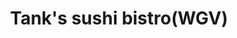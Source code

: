 ---
layout: place
title: "Tank's sushi bistro(WGV)"
permalink: /florida/st-augustine/tank-s-sushi-bistro-wgv.html
stateAbbr: FL
stateName: Florida
cityName: St. Augustine
place_id: ChIJUb77Vmgr5IgR5gPjV7HmZDo
photos:
  - name: >-
      places/ChIJUb77Vmgr5IgR5gPjV7HmZDo/photos/AeeoHcJ6Ww13pmB_5vekvOZ8U7EVtNBnmpBz2Q5LEdJZcbrWpxc9nlGsQeI7xTlfkYZ1g3Sw3dHw-iYyqLnaeWWq-L9x_yys6-9ZbFGOICG1D6X86EhOkqQittBM_Zd8o-GvOyFwG27x9xWGtiVCcMUJ1JtuT1Z_Votl9ArQJCuuVTxFoh6Dh5ki_-aaq95DnNq9OIq8AYXgHl8ktpSWoMnYoaeAdn2bV15cvTTfbkW85NuAzIZbRTkPEFBRdg0qmJp-sbswpx-bBuSD9tnsLyHa4dxpaDRw6W69wnGK53AIA2dqj0RBZrqM24PsVrqkdTl2h3V4Lux_CIvsn1hFySk6tmApe_giHV-18TETO8kQjMQ84n_1O7gMyZRNGGLISRncgZX0bYFS3AUltFAVPzLglGnGk85m9EP_JUI1G6FRXe9ctw
    widthPx: 1920
    heightPx: 1080
    authorAttributions:
      - displayName: Martin Romero
        uri: https://maps.google.com/maps/contrib/104498196252173459510
        photoUri: >-
          https://lh3.googleusercontent.com/a-/ALV-UjV0jJV2fxBd4jVQfN_H0MvsAZuHbwCeybwHxc6429PQDfjXCGZBbA=s100-p-k-no-mo
    flagContentUri: >-
      https://www.google.com/local/imagery/report/?cb_client=maps_api_places.places_api&image_key=!1e10!2sCIHM0ogKEICAgICu8_i0Rg&hl=en-US
    googleMapsUri: >-
      https://www.google.com/maps/place//data=!3m4!1e2!3m2!1sCIHM0ogKEICAgICu8_i0Rg!2e10!4m2!3m1!1s0x88e42b6856fbbe51:0x3a64e6b157e303e6
  - name: >-
      places/ChIJUb77Vmgr5IgR5gPjV7HmZDo/photos/AeeoHcLQ9YrjqTreuwmqJ7DhZbXy5QsCkj9OPPvDtiBCTz7aMGYdLyHoLfz5hI3o8YB5l5DquKHmkU_RAy_vZMeuXbIB6ZexYgFM9WdZmdTQSkdPPDwZVbIU2OWn0YsqnhrwMCgt_6eHwOJW3ijAIxV-ptSLo-VjRVmUI7-ErNTSDvDF5Tld7eEO_pkjmqe0VaqQ3hq4EAdAaNF48WFtdIsZIm6NCV8eZomedmm-OSAlTvJALjIsW8e-VTndaqN0F4-7aaJ4Je4j7O4-_xBddM1hhbhIeT-XN9DUob2qi9QKJD9iCadcwJRIuJdeKW72WyknJalC6zPPOG5ouRenejDk7rZZzNMMHihtGqUmUkHqxDDUfZRBU9-JsKI1-VPw_M0KIVJnKCX-FP2bPKhwMMAmL6c9sNbLFLERkD02ozatHgkVVw
    widthPx: 2364
    heightPx: 2371
    authorAttributions:
      - displayName: Justin Santiago
        uri: https://maps.google.com/maps/contrib/117377468996386850683
        photoUri: >-
          https://lh3.googleusercontent.com/a-/ALV-UjWBy0MXMgaJxJzCK4XjbrtenXn8YLdoixxRUGrMmprXUjZz5m4L=s100-p-k-no-mo
    flagContentUri: >-
      https://www.google.com/local/imagery/report/?cb_client=maps_api_places.places_api&image_key=!1e10!2sCIHM0ogKEICAgMCw1KfDcw&hl=en-US
    googleMapsUri: >-
      https://www.google.com/maps/place//data=!3m4!1e2!3m2!1sCIHM0ogKEICAgMCw1KfDcw!2e10!4m2!3m1!1s0x88e42b6856fbbe51:0x3a64e6b157e303e6
  - name: >-
      places/ChIJUb77Vmgr5IgR5gPjV7HmZDo/photos/AeeoHcJJgh3W5XGJvJt1Lud0RTdsp_10L0Xp_xS4n5HlhSHLPebmaP1W0AGkNU2A43k18vmgDhpGat_4PdZVlvVSwwmZr68GrXxM4Tgxqu5_Cwd33God7qPaYIj0AD2YkrQZeW0gye0CpQQ0wcdhizuMUzz4pCtQuLuwGSCh1Nk0mE9jyilVUq54AnAUkX-vbKZiaJ4KAvZ0aCquXLbZXilqcn3dnPHSQ4qU3G2twc4FoCMytRifAoPnrGylElMbmiIx1Oo6Z5ih6jwc8SC6TXBPJ5NMbvPG8LG6k5gkCIfjnyJhf60GuDhV7CNzAjNsM_Qd2OYy7QXgmT8VbHirvhJEi2brUkCq6C76QMxzI2x6v8rLyCQIFJXwL0v7YOoJJmDM_dhCLD17B_SN3Tlaht9LFFrd9g57xtL49q1FBcqs8Hai-Fo
    widthPx: 4000
    heightPx: 3000
    authorAttributions:
      - displayName: Paul - (Spiritual Tag)
        uri: https://maps.google.com/maps/contrib/100302273285895943799
        photoUri: >-
          https://lh3.googleusercontent.com/a-/ALV-UjXw5qzpwsqbPQbuMDUsEM--zny6CbYhEysPfSP7jPT_ygx6F-yI1A=s100-p-k-no-mo
    flagContentUri: >-
      https://www.google.com/local/imagery/report/?cb_client=maps_api_places.places_api&image_key=!1e10!2sCIHM0ogKEICAgMDImLbohAE&hl=en-US
    googleMapsUri: >-
      https://www.google.com/maps/place//data=!3m4!1e2!3m2!1sCIHM0ogKEICAgMDImLbohAE!2e10!4m2!3m1!1s0x88e42b6856fbbe51:0x3a64e6b157e303e6
  - name: >-
      places/ChIJUb77Vmgr5IgR5gPjV7HmZDo/photos/AeeoHcJoEbo8o7cHJCzXhWO-78VFL3Yu7yVoA2j11ZaX2MYmZH3Z7IGx8PuTL7EYsDh1qoMKBbEWdxKR6aVEadaDBM0kLy75HGEk6dSqGhN9xKdmYX6UpuOFpD6T9U5x3wxu4nb92AOn5-QXKbbQzIrJPJ8uQN7CWA0sUWzQRXGvfvH90LBl6j2U4J_N1ITvbaXafokedDaPEVVEdBghu1GObrb7Q6JqN5-rwzlj5SFgUO2wtOKSHxFwfawVunYtByivJN7qnVMqnx1ilVfvFt3-zi-Bck963H1XG-zOVWp_OTuUUH0XHikjM2DqL-f9yoW9WARHiHhhHYd9DxQnGWn5-dbO-8aaqxBCVPdEwpckaqq21WJa47dL76gjaupvrnt7H5ZYAapYdO-9IoTBRSnZ_90vdQG1Q_3Jn8ydqc-t7ss
    widthPx: 4000
    heightPx: 2494
    authorAttributions:
      - displayName: Paul - (Spiritual Tag)
        uri: https://maps.google.com/maps/contrib/100302273285895943799
        photoUri: >-
          https://lh3.googleusercontent.com/a-/ALV-UjXw5qzpwsqbPQbuMDUsEM--zny6CbYhEysPfSP7jPT_ygx6F-yI1A=s100-p-k-no-mo
    flagContentUri: >-
      https://www.google.com/local/imagery/report/?cb_client=maps_api_places.places_api&image_key=!1e10!2sCIHM0ogKEICAgMDImLboBA&hl=en-US
    googleMapsUri: >-
      https://www.google.com/maps/place//data=!3m4!1e2!3m2!1sCIHM0ogKEICAgMDImLboBA!2e10!4m2!3m1!1s0x88e42b6856fbbe51:0x3a64e6b157e303e6
  - name: >-
      places/ChIJUb77Vmgr5IgR5gPjV7HmZDo/photos/AeeoHcJBrvSde3KTEqIQma8w8GK6O5mQl75hQ61N_nUdwSeeAUtpicg17GvkfKPQ9gfVCNE8P8-UrzIaFUdT1UnDZjK_T3QJtrFul9nNaw3Dp9tg_TCIVv5ovEgu9IetPob8hFTurP7k9f2EFGhrlOTJs0MqXXX2flyRJoA9yrwzrrhDcUaAFeKOhWZFNiEiOXKkjAZQKX6TWoH9TOtsMulpoHpQz_OE0QhcruqIUd-7w3d2SNjwIUvrl4G4FPImCB7uUHd5yQmNm0nVf41wZkC6RJnxeRZbufk8-CE0m-9TRD2UoGJgsreGuW4p-gm4AtPskoNt6MiFJXilzkZz-J0FH9mILS9Rre_yqyQW8fKA6nZ1k9RdKsoNMRxB-VWUQ7sD3ug8trJyux7XxwtxZKxfpGkFqErRmf65iKWRPoG7a7M
    widthPx: 4800
    heightPx: 3600
    authorAttributions:
      - displayName: Mateo Serrano
        uri: https://maps.google.com/maps/contrib/116475454101794494253
        photoUri: >-
          https://lh3.googleusercontent.com/a/ACg8ocJ_02NDLWYu__GgU8RRvzss5l7_KuIbBoEfpkBxg1i1wsBiYA=s100-p-k-no-mo
    flagContentUri: >-
      https://www.google.com/local/imagery/report/?cb_client=maps_api_places.places_api&image_key=!1e10!2sCIHM0ogKEICAgICfoa2VNQ&hl=en-US
    googleMapsUri: >-
      https://www.google.com/maps/place//data=!3m4!1e2!3m2!1sCIHM0ogKEICAgICfoa2VNQ!2e10!4m2!3m1!1s0x88e42b6856fbbe51:0x3a64e6b157e303e6
  - name: >-
      places/ChIJUb77Vmgr5IgR5gPjV7HmZDo/photos/AeeoHcK8nsIzDfzpGD2TBIESe6hKRP24pWUxPRnwfv7Ufe69wrFZNo6Q9jH4frQX1gvCsIQ0ZYbjz0zg8zx5CbdHwdXHVdGn1soPUlr9HIg3U-2LiTgGV_zViKCIRoanELkmzdDeknqYccsWz3Nlcpsk_Od09G7rPO-9eVlKgvSFYV_i4BFyTscTsGFTT5hq7aS3R2O48_x3aZjjUR16TqOPVDUBCB9FkDCaIyTXqYtNc3Nuj6vK1n0aExfC7sI2kw5KFKSDGu9aY7tTFeUoi5URJLLh2hJ79fEtfZBzrX_4GhrvKtel2vZo3CzowdYit-UXYfTYaamICUkV7IS16ZkIPe_dF-078GvagOwNbx2wWvTTpj4qfl8TrOjftNAj1eDds0kGOmiFq7k49rwPw2Pr0ZFa9hKa80E_fyQidorael7vow
    widthPx: 3024
    heightPx: 4032
    authorAttributions:
      - displayName: Hanna Retiunina
        uri: https://maps.google.com/maps/contrib/110450242072353058245
        photoUri: >-
          https://lh3.googleusercontent.com/a-/ALV-UjUz9UzpyH-lJh0uT70d_2SH37mNn-yxAldg1FxuyEwEvDJiDY6Tew=s100-p-k-no-mo
    flagContentUri: >-
      https://www.google.com/local/imagery/report/?cb_client=maps_api_places.places_api&image_key=!1e10!2sCIHM0ogKEICAgICzuJfETA&hl=en-US
    googleMapsUri: >-
      https://www.google.com/maps/place//data=!3m4!1e2!3m2!1sCIHM0ogKEICAgICzuJfETA!2e10!4m2!3m1!1s0x88e42b6856fbbe51:0x3a64e6b157e303e6
  - name: >-
      places/ChIJUb77Vmgr5IgR5gPjV7HmZDo/photos/AeeoHcJc46Rsy31lBzdYiMgQm1XwUwgl9XiI9zx-c6GL2T8RBmKnFBQoZWRPuAd5Rv26hGKO8USdzC_YpzhAvJ3U21t5NLvR3X4qnEiZVQ1YY20l8bFE98NRquqzKp768n6GZWeTWZXUhHjBf3Nq8T79l5-r1WKtMB0hZOaAUk1WkDKlxTY-3APxP6MW2aBj8cRWplaKt3xIL4TUoz46KOewVwcTw3ph-k9Rr4VIazXlRTyHP075545a6X9zZJ8fzB6BSH7T1huZa1pJ4fkviSD5_N5qJkt0AfsRmU52CKryxjVbix7_JCA4d0iu2rA3yg3ZeaDVsj4Eri8GE_3e-MF1Js5yooBfXSXXy7Z_Vk0th_IWMFOjzqmiuytHfhNDWWNshPDg3xq9mkOUd1S2Sz6yfQMVyLgparW2FAyr7xxpWYM
    widthPx: 4800
    heightPx: 3600
    authorAttributions:
      - displayName: Kenneth Rosson
        uri: https://maps.google.com/maps/contrib/107211990793802233828
        photoUri: >-
          https://lh3.googleusercontent.com/a-/ALV-UjUm7H24co1R8M43XGPXstvcKyMeai1amZWjYMQbrkYg3eQWNQrQ=s100-p-k-no-mo
    flagContentUri: >-
      https://www.google.com/local/imagery/report/?cb_client=maps_api_places.places_api&image_key=!1e10!2sCIHM0ogKEICAgMDIjJWvPA&hl=en-US
    googleMapsUri: >-
      https://www.google.com/maps/place//data=!3m4!1e2!3m2!1sCIHM0ogKEICAgMDIjJWvPA!2e10!4m2!3m1!1s0x88e42b6856fbbe51:0x3a64e6b157e303e6
  - name: >-
      places/ChIJUb77Vmgr5IgR5gPjV7HmZDo/photos/AeeoHcKnTDK5_wAtTlBTmPmU7_YaCneqak2O2cIEnLVN-xE_V1_8S7BOtzpFDcdAKOwdhQSIGjS1iu3GYGaSDw0Q3Z2KGLu1bgpUmrJIvtqztQQgEg5C8JriLkl3AvM5GBnJiLF0bM9wmgdRjYFUFZ4zSyJ_Or8hrH7AkAP6_hkHiY1kO1MZC0gNMhuuXdhVv0Ohxsxz-5pCqJkXW-3-RpN9ifFswWXXAYbQBo1V90vSLxjRokWH8PZjbhpP-Tt4bB_-PD7GLaG24P0L_nR7Hu2nX2WCk-vW89HUjbNWevqSsGvmmEV1AevT-k_uJD3LRF5VFW04XTOhZnOZ7bW60B5UWnEny1c2Pa2OJGZCnlxeeCEoI9_HALoltiz6u0iqPaByjrclXU6jiluC4FXdAZvQNw_880MvtY4LVDkWgPphGPFzq4zK
    widthPx: 4032
    heightPx: 3024
    authorAttributions:
      - displayName: Liberty Benitez
        uri: https://maps.google.com/maps/contrib/117416096932165018972
        photoUri: >-
          https://lh3.googleusercontent.com/a-/ALV-UjVkAGzPZn8P77mzhhN4SmpfcK8D30DSh4R2DDO7MMXIWHLPNK9y=s100-p-k-no-mo
    flagContentUri: >-
      https://www.google.com/local/imagery/report/?cb_client=maps_api_places.places_api&image_key=!1e10!2sCIHM0ogKEICAgICfoe7ntAE&hl=en-US
    googleMapsUri: >-
      https://www.google.com/maps/place//data=!3m4!1e2!3m2!1sCIHM0ogKEICAgICfoe7ntAE!2e10!4m2!3m1!1s0x88e42b6856fbbe51:0x3a64e6b157e303e6
  - name: >-
      places/ChIJUb77Vmgr5IgR5gPjV7HmZDo/photos/AeeoHcLCvlgEkZSmev-TuY1_gyXrfrB4MXUuyc-37aR910nCU_G-WVEvWyy86GHRJ1a1h8oqKDV0xSyHaDKbStT8-5i_7s4jdCbg9w5CnAUhIRoe8WPgvLOp0U5sHOQe17fMr_rS4t_6RG9QUCdpHN_7Abh6DMqsilEPCOs14D0afMAFn82MTVfseYU3yo6ke2PE2z8zss-T7SePjDLi7JeSTJT7SEKvBj8y5QmT7GFoyLkoqp-Fzt2se6DkPn0Sx14RXD-IZNcQjUB3MLCu1BsGMgKhu4MPE02t6Zqdbr1lOoX5Ok24ddeEG2PM3ZxHhB-A0pZUrvQDHxsYhMI6fuvK1e4ztVKbW41RcvBl_ApjoRjYstOeG1CGOlqyS3ncmNkiGNSHOxIchqJB9D5q6QLD6YUfVr_mvbJrTIZ2EJpAc5OANrhu
    widthPx: 1024
    heightPx: 768
    authorAttributions:
      - displayName: Linda Eric
        uri: https://maps.google.com/maps/contrib/106612550858083369897
        photoUri: >-
          https://lh3.googleusercontent.com/a-/ALV-UjVK3L25ZRxcv6PbVn5kTUgCxwhTZZCc8OSXEcRisi4V53Nh1e8=s100-p-k-no-mo
    flagContentUri: >-
      https://www.google.com/local/imagery/report/?cb_client=maps_api_places.places_api&image_key=!1e10!2sCIHM0ogKEICAgICd1cvxqQE&hl=en-US
    googleMapsUri: >-
      https://www.google.com/maps/place//data=!3m4!1e2!3m2!1sCIHM0ogKEICAgICd1cvxqQE!2e10!4m2!3m1!1s0x88e42b6856fbbe51:0x3a64e6b157e303e6
  - name: >-
      places/ChIJUb77Vmgr5IgR5gPjV7HmZDo/photos/AeeoHcLXaazNWoB7k8a1MUMydsenodDeB7ZSAMtt56Nri6mApH0XbKfdQ1iwO89XyyaJBBcRCnwtOkireBXjkRDPGqqslt3UUw4twwCMz-RclGzF9P6VDFcFkNxJIzkn5c5Q8XaJ6lhffgh8Nb-BCPNuv_aCRVAXoL941vj3yYxlwMOQJUB-HEEznduUd9LY6ofItPvSv26JoP9qu012hm1a56rwAAaqG4u0lWHwkFKSzjQmGZfI7GjbPnqQLwl4NTEaH97SNr4O4KxBkFwzvfwv2xTUWPlidw87gO7SE1aFFhsIXLJ12k615IqBI4bmR1RMQoRdXqE6jWzV6n2ApzT5Bx9OWBESjwMUehA8gn9HXM6tMl69tGegAezkN3QQckk4fvEYvIPOKYY7yIJSAX1JMbQoakt-OVLS-z1KXHpw-59sXg
    widthPx: 4000
    heightPx: 3000
    authorAttributions:
      - displayName: Matt Thomas
        uri: https://maps.google.com/maps/contrib/106214068403071119324
        photoUri: >-
          https://lh3.googleusercontent.com/a/ACg8ocJlz9rXaE7sLyDG2Ni8hB4wpj-tlDKwogfkIFsGEy5uQhE1=s100-p-k-no-mo
    flagContentUri: >-
      https://www.google.com/local/imagery/report/?cb_client=maps_api_places.places_api&image_key=!1e10!2sCIHM0ogKEICAgID_tbeHGw&hl=en-US
    googleMapsUri: >-
      https://www.google.com/maps/place//data=!3m4!1e2!3m2!1sCIHM0ogKEICAgID_tbeHGw!2e10!4m2!3m1!1s0x88e42b6856fbbe51:0x3a64e6b157e303e6
address: 46 Tuscan Way Ste 302 & 303, St. Augustine, FL 32092, USA
street: 46 Tuscan Way Ste 302 & 303
city: St. Augustine
state: FL
zip: '32092'
country: USA
neighborhood: null
latitude: '29.961245'
longitude: '-81.491999'
accessibility_options:
  wheelchairAccessibleParking: true
  wheelchairAccessibleEntrance: true
  wheelchairAccessibleRestroom: true
  wheelchairAccessibleSeating: true
business_status: OPERATIONAL
name: Tank's sushi bistro(WGV)
google_maps_links:
  directionsUri: >-
    https://www.google.com/maps/dir//''/data=!4m7!4m6!1m1!4e2!1m2!1m1!1s0x88e42b6856fbbe51:0x3a64e6b157e303e6!3e0
  placeUri: https://maps.google.com/?cid=4207741601228981222
  writeAReviewUri: >-
    https://www.google.com/maps/place//data=!4m3!3m2!1s0x88e42b6856fbbe51:0x3a64e6b157e303e6!12e1
  reviewsUri: >-
    https://www.google.com/maps/place//data=!4m4!3m3!1s0x88e42b6856fbbe51:0x3a64e6b157e303e6!9m1!1b1
  photosUri: >-
    https://www.google.com/maps/place//data=!4m3!3m2!1s0x88e42b6856fbbe51:0x3a64e6b157e303e6!10e5
primary_type: Japanese Restaurant
opening_hours:
  regular: null
  current: null
secondary_opening_hours:
  regular:
    weekdayDescriptions: null
    type: null
  current:
    weekdayDescriptions: null
    type: null
phone: null
price_level: null
price_range: null
rating: null
rating_count: 0
website: null
description: null
reviews: null
parking_options: null
payment_options: null
allow_dogs: null
curbside_pickup: null
delivery: null
dine_in: null
good_for_children: null
good_for_groups: null
good_for_sports: null
live_music: null
menu_for_children: null
outdoor_seating: null
reservable: null
restroom: null
serves_beer: null
serves_breakfast: null
serves_brunch: null
serves_cocktails: null
serves_coffee: null
serves_dinner: null
serves_dessert: null
serves_lunch: null
serves_vegetarian_food: null
serves_wine: null
takeout: null

---